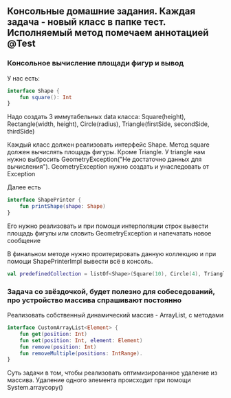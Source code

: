 ## Консольные домашние задания. Каждая задача - новый класс в папке тест. Исполняемый метод помечаем аннотацией @Test


### Консольное вычисление площади фигур и вывод

У нас есть:

``` kotlin
interface Shape {
	fun square(): Int
}
```

Надо создать 3 иммутабельных data класса: Square(height), Rectangle(width, height), Circle(radius), Triangle(firstSide, secondSide, thirdSide)

Каждый класс должен реализовать интерфейс Shape. Метод square должен вычислять площадь фигуры. Кроме Triangle. У triangle нам нужно выбросить GeometryException("Не достаточно данных для вычисления"). GeometryException нужно создать и унаследовать от Exception

Далее есть 

``` kotlin 
interface ShapePrinter {
	fun printShape(shape: Shape)
}
```

Его нужно реализовать и при помощи интерполяции строк вывести площадь фигулы или словить GeometryException и напечатать новое сообщение


В финальном методе нужно проитерировать данную коллекцию и при помощи ShapePrinterImpl вывести всё в консоль.

``` kotlin 
val predefinedCollection = listOf<Shape>(Square(10), Circle(4), Triangle(1, 1, 1), Rectangle(2, 10), Rectangle(10, 9))
```


### Задача со звёздочкой, будет полезно для собеседований, про устройство массива спрашивают постоянно

Реализовать собственный динамический массив - ArrayList, с методами 

``` kotlin
interface CustomArrayList<Element> {
	fun get(position: Int)
	fun set(position: Int, element: Element)
	fun remove(position: Int)
	fun removeMultiple(positions: IntRange).
}
```

Суть задачи в том, чтобы реализовать оптимизированное удаление из массива. Удаление одного элемента происходит при помощи System.arraycopy()









